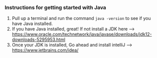 ### Instructions for getting started with Java
1. Pull up a terminal and run the command `java -version` to see if you have Java installed.
2. If you have Java installed, great! If not install a JDK here --> https://www.oracle.com/technetwork/java/javase/downloads/jdk12-downloads-5295953.html
3. Once your JDK is installed, Go ahead and install intelliJ --> https://www.jetbrains.com/idea/
